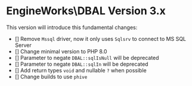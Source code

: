 # EngineWorks\DBAL Version 3.x

This version will introduce this fundamental changes:

- [] Remove `Mssql` driver, now it only uses `Sqlsrv` to connect to MS SQL Server
- [] Change minimal version to PHP 8.0
- [] Parameter to negate `DBAL::sqlIsNull` will be deprecated
- [] Parameter to negate `DBAL::sqlIn` will be deprecated
- [] Add return types `void` and nullable `?` when possible
- [] Change builds to use `phive`

